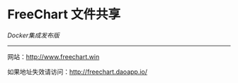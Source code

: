 FreeChart 文件共享
===
*Docker集成发布版*
___

网站：http://www.freechart.win

如果地址失效请访问：http://freechart.daoapp.io/

